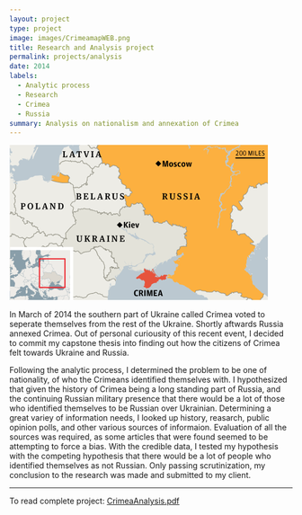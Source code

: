 ```yaml
---
layout: project
type: project
image: images/CrimeamapWEB.png
title: Research and Analysis project
permalink: projects/analysis
date: 2014
labels:
  - Analytic process
  - Research
  - Crimea
  - Russia
summary: Analysis on nationalism and annexation of Crimea
---
```



<div class="ui small rounded images">
  <img class="ui image" src="../images/CrimeamapWEB.png">

</div>


In March of 2014 the southern part of Ukraine called Crimea voted to seperate themselves from the rest of the Ukraine. Shortly aftwards Russia annexed Crimea. Out of personal curiousity of this recent event, I decided to commit my capstone thesis into finding out how the citizens of Crimea felt towards Ukraine and Russia.

Following the analytic process, I determined the problem to be one of nationality, of who the Crimeans identified themselves with.
I hypothesized that given the history of Crimea being a long standing part of Russia, and the continuing Russian military presence that there would be a lot of those who identified themselves to be Russian over Ukrainian.
Determining a great variey of information needs, I looked up history, reasarch, public opinion polls, and other various sources of informaion.
Evaluation of all the sources was required, as some articles that were found seemed to be attempting to force a bias.
With the credible data, I tested my hypothesis with the competing hypothesis that there would be a lot of people who identified themselves as not Russian.
Only passing scrutinization, my conclusion to the research was made and submitted to my client. 

</pre>

<hr>

To read complete project: <a href="https://github.com/kodayv/Analysis/blob/master/CrimeaAnalysis.pdf"><i class="large github icon "></i>CrimeaAnalysis.pdf</a>
